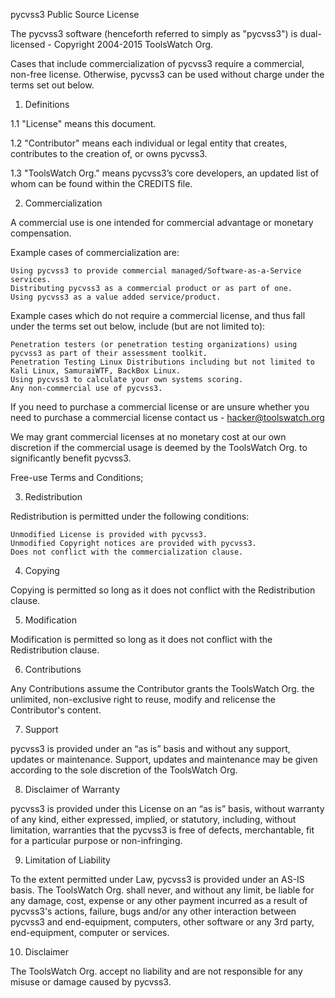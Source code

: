 pycvss3 Public Source License

The pycvss3 software (henceforth referred to simply as "pycvss3") is dual-licensed - Copyright 2004-2015 ToolsWatch Org.

Cases that include commercialization of pycvss3 require a commercial, non-free license. Otherwise, pycvss3 can be used without charge under the terms set out below.

1. Definitions

1.1 "License" means this document.

1.2 "Contributor" means each individual or legal entity that creates, contributes to the creation of, or owns pycvss3.

1.3 "ToolsWatch Org." means pycvss3’s core developers, an updated list of whom can be found within the CREDITS file.

2. Commercialization

A commercial use is one intended for commercial advantage or monetary compensation.

Example cases of commercialization are:

    Using pycvss3 to provide commercial managed/Software-as-a-Service services.
    Distributing pycvss3 as a commercial product or as part of one.
    Using pycvss3 as a value added service/product.

Example cases which do not require a commercial license, and thus fall under the terms set out below, include (but are not limited to):

    Penetration testers (or penetration testing organizations) using pycvss3 as part of their assessment toolkit.
    Penetration Testing Linux Distributions including but not limited to Kali Linux, SamuraiWTF, BackBox Linux.
    Using pycvss3 to calculate your own systems scoring.
    Any non-commercial use of pycvss3.

If you need to purchase a commercial license or are unsure whether you need to purchase a commercial license contact us - hacker@toolswatch.org

We may grant commercial licenses at no monetary cost at our own discretion if the commercial usage is deemed by the ToolsWatch Org. to significantly benefit pycvss3.

Free-use Terms and Conditions;

3. Redistribution

Redistribution is permitted under the following conditions:

    Unmodified License is provided with pycvss3.
    Unmodified Copyright notices are provided with pycvss3.
    Does not conflict with the commercialization clause.

4. Copying

Copying is permitted so long as it does not conflict with the Redistribution clause.

5. Modification

Modification is permitted so long as it does not conflict with the Redistribution clause.

6. Contributions

Any Contributions assume the Contributor grants the ToolsWatch Org. the unlimited, non-exclusive right to reuse, modify and relicense the Contributor's content.

7. Support

pycvss3 is provided under an “as is” basis and without any support, updates or maintenance. Support, updates and maintenance may be given according to the sole discretion of the ToolsWatch Org.

8. Disclaimer of Warranty

pycvss3 is provided under this License on an “as is” basis, without warranty of any kind, either expressed, implied, or statutory, including, without limitation, warranties that the pycvss3 is free of defects, merchantable, fit for a particular purpose or non-infringing.

9. Limitation of Liability

To the extent permitted under Law, pycvss3 is provided under an AS-IS basis. The ToolsWatch Org. shall never, and without any limit, be liable for any damage, cost, expense or any other payment incurred as a result of pycvss3's actions, failure, bugs and/or any other interaction between pycvss3 and end-equipment, computers, other software or any 3rd party, end-equipment, computer or services.

10. Disclaimer

The ToolsWatch Org. accept no liability and are not responsible for any misuse or damage caused by pycvss3.